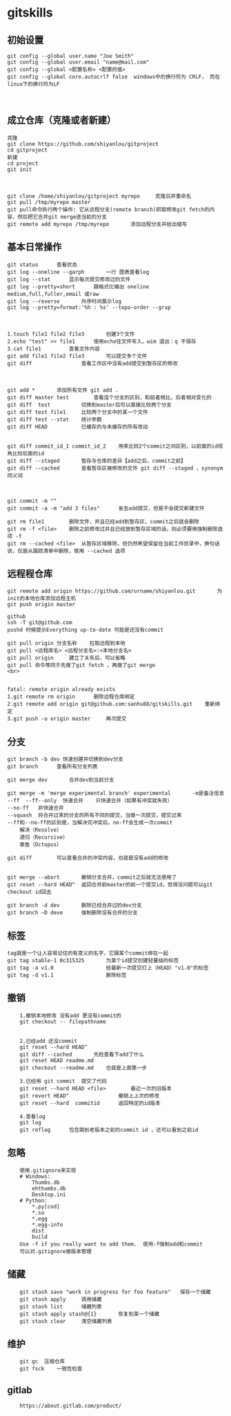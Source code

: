# gitskills


##      初始设置
	git config --global user.name "Joe Smith"
	git config --global user.email "name@mail.com"
	git config --global <配置名称> <配置的值>
	git config --global core.autocrlf false  windows中的换行符为 CRLF， 而在linux下的换行符为LF
<br>

##      成立仓库（克隆或者新建）
	克隆
	git clone https://github.com/shiyanlou/gitproject
	cd gitproject
	新建
	cd project
	git init
<br>

	git clone /home/shiyanlou/gitproject myrepo 	克隆后并重命名
	git pull /tmp/myrepo master			
	git pull命令执行两个操作: 它从远程分支(remote branch)抓取修改git fetch的内容，然后把它合并git merge进当前的分支
	git remote add myrepo /tmp/myrepo		添加远程分支并给出缩写



##     基本日常操作
	git status		查看状态
	git log --oneline --garph		一行 图表查看log
	git log --stat		显示每次提交修改过的文件
	git log --pretty=short		跟格式化输出 oneline medium,full,fuller,email 或raw
	git log --reverse 		升序时间展示log
	git log --pretty=format:'%h : %s' --topo-order --grap 	
<br>

	1.touch file1 file2 file3		创建3个文件
	2.echo "test" >> file1		使用echo往文件写入，wim 退出：q 不保存
	3.cat file1			查看文件内容
	git add file1 file2 file3		可以提交多个文件
	git diff				查看工作区中没有add提交到暂存区的修改
	


<br>

	git add *		添加所有文件 git add .
	git diff master test		查看连个分支的区别，和前者相比，后者相对变化的
	git diff  test			切换到master后可以直接比较两个分支
	git diff test file1		比较两个分支中的某一个文件
	git diff test --stat 	统计参数
	git diff HEAD 			已缓存的与未缓存的所有改动

	
	git diff commit_id_1 commit_id_2  	用来比较2个commit之间区别，以前面的id视角比较后面的id
	git diff --staged   	暂存与仓库的差异【add之后，commit之前】
	git diff --cached		查看暂存区被修改的文件 git diff --staged ，synonym同义词
<br>

	git commit -m ""
	git commit -a -m "add 3 files"		省去add提交，但是不会提交新建文件

	git rm file1		删除文件，并且已经add到暂存区，commit之后就会删除
	git rm -f <file> 	删除之前修改过并且已经放到暂存区域的话，则必须要用强制删除选项 -f
	git rm --cached <file> 	从暂存区域移除，但仍然希望保留在当前工作目录中，换句话说，仅是从跟踪清单中删除，使用 --cached 选项

##     远程程仓库

	git remote add origin https://github.com/urname/shiyanlou.git 		为init的本地仓库添加远程主机
	git push origin master
	
	github
	ssh -T git@github.com
	pushd 时候提示Everything up-to-date 可能是还没有commit

	git pull origin 分支名称 	拉取远程到本地
	git pull <远程库名> <远程分支名>:<本地分支名>
	git pull origin		建立了关系后，可以省略
	git pull 命令等同于先做了git fetch ，再做了git merge
	<br>


	fatal: remote origin already exists
	1.git remote rm origin 		删除远程仓库绑定
	2.git remote add origin git@github.com:sanhu88/gitskills.git 	重新绑定
	3.git push -u origin master 	再次提交


	
##     分支

	git branch -b dev 快速创建并切换到dev分支
	git branch		查看所有分支列表
	
	git merge dev		合并dev到当前分支
	
	git merge -m 'merge experimental branch' experimental		-m是备注信息
	--ff  --ff--only  快速合并    只快速合并（如果有冲突就失败）
	--no-ff   非快速合并
	--squash  将合并过来的分支的所有不同的提交，当做一次提交，提交过来
	--ff和--no-ff的区别是，当解决完冲突后，no-ff会生成一次commit
		解决（Resolve）
		递归（Recursive）
		章鱼（Octopus）

	git diff		可以查看合并的冲突内容，也就是没有add的修改


	git merge --abort		撤销分支合并，commit之后就无法使用了
	git reset --hard HEAD^ 	返回合并前master的前一个提交id，觉得没问题可以git checkout id回去

	git branch -d dev		删除已经合并过的dev分支
	git branch –D deve		强制删除没有合并的分支


##     标签
	tag就是一个让人容易记住的有意义的名字，它跟某个commit绑在一起
	git tag stable-1 8c315325		为某个id提交创建轻量级的标签
	git tag -a v1.0 				给最新一次提交打上（HEAD）"v1.0"的标签
	git tag -d v1.1 				删除标签

##     撤销
		1.撤销本地修改 没有add 更没有commit的
		git checkout -- filepathname


		2.已经add 还没commit
		git reset --hard HEAD^
		git diff --cached		先检查看下add了什么
		git reset HEAD readme.md
		git checkout --readme.md 	也就是上面第一步

		3.已经用 git commit  提交了代码
		git reset --hard HEAD <file>		最近一次的旧版本
		git revert HEAD^ 				撤销上上次的修改
		git reset --hard  commitid 		返回特定的id版本

		4.查看log
		git log
		git reflog		包含跳到老版本之前的commit id ，还可以看到之前id

## 		忽略
		使用.gitignore来实现
		# Windows:
			Thumbs.db
			ehthumbs.db
			Desktop.ini
		# Python:
			*.py[cod]
			*.so
			*.egg
			*.egg-info
			dist
			build
		Use -f if you really want to add them. 	使用-f强制add和commit
		可以对.gitignore做版本管理

## 		储藏
		git stash save "work in progress for foo feature" 	保存一个储藏
		git stash apply		调用储藏
		git stash list		储藏列表
		git stash apply stash@{1} 		恢复到某一个储藏
		git stash clear		清空储藏列表

## 		维护
		git gc 	压缩仓库
		git fsck	一致性检查

## 		gitlab
		https://about.gitlab.com/product/